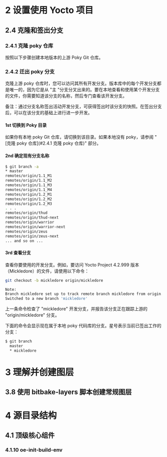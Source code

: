 # 2 设置使用 Yocto 项目

## 2.4 克隆和签出分支

### 2.4.1 克隆 poky 仓库

按照以下步骤创建本地版本的上游 Poky Git 仓库。

### 2.4.2 迁出 poky 分支

克隆上游 poky 仓库时，您可以访问其所有开发分支。版本库中的每个开发分支都是唯一的，因为它是从 "主 "分支分叉出来的。要在本地查看和使用某个开发分支的文件，你需要知道该分支的名称，然后专门查看该开发分支。

备注：通过分支名称签出活动开发分支，可获得签出时该分支的快照。在签出分支后，可以在该分支的基础上进行进一步开发。

#### 1st 切换到 Poky 目录

如果你有本地 poky Git 仓库，请切换到该目录。如果本地没有 poky，请参阅 "[克隆 poky 仓库](#2.4.1 克隆 poky 仓库)" 部分。

#### 2nd 确定现有分支名称

```bash
$ git branch -a
* master
remotes/origin/1.1_M1
remotes/origin/1.1_M2
remotes/origin/1.1_M3
remotes/origin/1.1_M4
remotes/origin/1.2_M1
remotes/origin/1.2_M2
remotes/origin/1.2_M3
. . .
remotes/origin/thud
remotes/origin/thud-next
remotes/origin/warrior
remotes/origin/warrior-next
remotes/origin/zeus
remotes/origin/zeus-next
... and so on ...
```

#### 3rd 查看分支

查看你要使用的开发分支。例如，要访问 Yocto Project 4.2.999 版本（Mickledore）的文件，请使用以下命令：

```bash
git checkout -b mickledore origin/mickledore

Note:
Branch mickledore set up to track remote branch mickledore from origin.
Switched to a new branch 'mickledore'
```

上一条命令检查了 "mickledore" 开发分支，并报告该分支正在跟踪上游的 "origin/mickledore" 分支。

下面的命令会显示现在属于本地 poky 代码库的分支。星号表示当前已签出工作的分支：

```bash
$ git branch
  master
  * mickledore
```





# 3 理解并创建图层

## 3.8 使用 bitbake-layers 脚本创建常规图层

# 4 源目录结构

## 4.1 顶级核心组件

### 4.1.10 oe-init-build-env